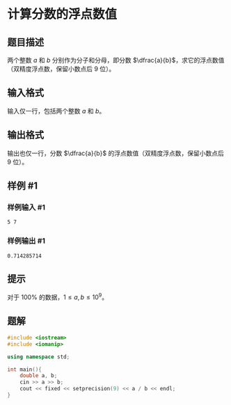 # 计算分数的浮点数值

## 题目描述

两个整数 $a$ 和 $b$ 分别作为分子和分母，即分数 $\dfrac{a}{b}$，求它的浮点数值（双精度浮点数，保留小数点后 $9$ 位）。

## 输入格式

输入仅一行，包括两个整数 $a$ 和 $b$。

## 输出格式

输出也仅一行，分数 $\dfrac{a}{b}$ 的浮点数值（双精度浮点数，保留小数点后 $9$ 位）。

## 样例 #1

### 样例输入 #1

```
5 7
```

### 样例输出 #1

```
0.714285714
```

## 提示

对于 $100 \%$ 的数据，$1 \le a, b \le {10}^9$。

## 题解
```cpp
#include <iostream>
#include <iomanip>

using namespace std;

int main(){
    double a, b;
    cin >> a >> b;
    cout << fixed << setprecision(9) << a / b << endl;
}
```